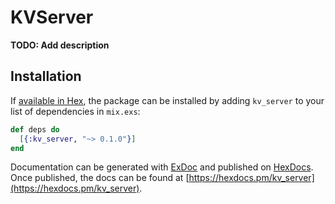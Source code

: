 # KVServer

**TODO: Add description**

## Installation

If [available in Hex](https://hex.pm/docs/publish), the package can be installed
by adding `kv_server` to your list of dependencies in `mix.exs`:

```elixir
def deps do
  [{:kv_server, "~> 0.1.0"}]
end
```

Documentation can be generated with [ExDoc](https://github.com/elixir-lang/ex_doc)
and published on [HexDocs](https://hexdocs.pm). Once published, the docs can
be found at [https://hexdocs.pm/kv_server](https://hexdocs.pm/kv_server).

